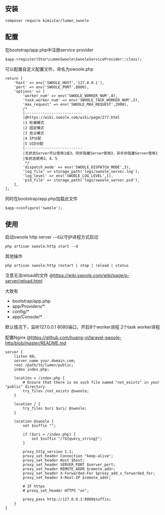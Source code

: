 ## 安装
```
composer require kimistar/lumen_swoole
```

## 配置

在bootstrap/app.php中注册service provider
```
$app->register(Star\LumenSwoole\SwooleServiceProvider::class);
```

可以配置自定义配置文件，命名为swoole.php
```
return [
    'host' => env('SWOOLE_HOST','127.0.0.1'),
    'port' => env('SWOOLE_PORT',8080),
    'options' => [
        'worker_num' => env('SWOOLE_WORKER_NUM',8),
        'task_worker_num' => env('SWOOLE_TASK_WORKER_NUM',2),
        'max_request' => env('SWOOLE_MAX_REQUEST',2000),
        /*
        |--------------------------
        |@https://wiki.swoole.com/wiki/page/277.html
        |1 轮循模式
        |2 固定模式
        |3 抢占模式
        |4 IP分配
        |5 UID分配
        |--------------------------
        |无状态Server可以使用1或3，同步阻塞Server使用3，异步非阻塞Server使用1
        |有状态使用2、4、5
         */
        'dispatch_mode' => env('SWOOLE_DISPATCH_MODE',3),
        'log_file' => storage_path('logs/swoole_server.log'),
        'log_level' => env('SWOOLE_LOG_LEVEL',1), 
        'pid_file' => storage_path('logs/swoole_server.pid'),
    ],
];
```
同时在bootstrap/app.php加载此文件

```
$app->configure('swoole');
```

## 使用

启动swoole http server --d以守护进程方式启动
```
php artisan swoole:http start --d
```

其他操作

```
php artisan swoole:http restart | stop | reload | status
```

注意无法reload的文件 @https://wiki.swoole.com/wiki/page/p-server/reload.html

大致有
- bootstrap/app.php
- app/Providers/*
- config/*
- app/Console/*


默认情况下，监听127.0.0.1 8080端口，开启8个worker进程 2个task worker进程

配置Nginx @https://github.com/huang-yi/laravel-swoole-http/blob/master/README.md

```nginx
server {
    listen 80;
    server_name your.domain.com;
    root /path/to/lumen/public;
    index index.php;

    location = /index.php {
        # Ensure that there is no such file named "not_exists" in your "public" directory.
        try_files /not_exists @swoole;
    }

    location / {
        try_files $uri $uri/ @swoole;
    }

    location @swoole {
        set $suffix "";
        
        if ($uri = /index.php) {
            set $suffix "/?${query_string}";
        }
    
        proxy_http_version 1.1;
        proxy_set_header Connection "keep-alive";
        proxy_set_header Host $host;
        proxy_set_header SERVER_PORT $server_port;
        proxy_set_header REMOTE_ADDR $remote_addr;
        proxy_set_header X-Forwarded-For $proxy_add_x_forwarded_for;
        proxy_set_header X-Real-IP $remote_addr;

        # IF https
        # proxy_set_header HTTPS "on";

        proxy_pass http://127.0.0.1:8080$suffix;
    }
}
```
